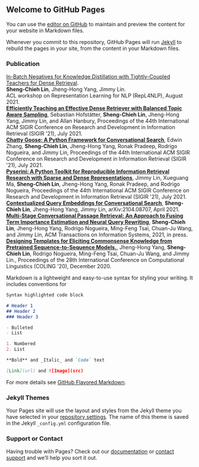 ## Welcome to GitHub Pages

You can use the [editor on GitHub](https://github.com/jacklin64/my_profile/edit/gh-pages/index.md) to maintain and preview the content for your website in Markdown files.

Whenever you commit to this repository, GitHub Pages will run [Jekyll](https://jekyllrb.com/) to rebuild the pages in your site, from the content in your Markdown files.

### Publication
[In-Batch Negatives for Knowledge Distillation with Tightly-Coupled Teachers for Dense Retrieval](https://aclanthology.org/2021.repl4nlp-1.17/).  
**Sheng-Chieh Lin**, Jheng-Hong Yang, Jimmy Lin.  
ACL workshop on Representation Learning for NLP (RepL4NLP), August 2021.  
[**Efficiently Teaching an Effective Dense Retriever with Balanced Topic Aware Sampling**](https://dl.acm.org/doi/10.1145/3404835.3462891), Sebastian Hofstätter, **Sheng-Chieh Lin**, Jheng-Hong Yang, Jimmy Lin, and Allan Hanbury, Proceedings of the 44th International ACM SIGIR Conference on Research and Development in Information Retrieval (SIGIR '21), July 2021.  
[**Chatty Goose: A Python Framework for Conversational Search**](https://dl.acm.org/doi/10.1145/3404835.3462782), Edwin Zhang, **Sheng-Chieh Lin**, Jheng-Hong Yang, Ronak Pradeep, Rodrigo Nogueira, and Jimmy Lin, Proceedings of the 44th International ACM SIGIR Conference on Research and Development in Information Retrieval (SIGIR '21), July 2021.  
[**Pyserini: A Python Toolkit for Reproducible Information Retrieval Research with Sparse and Dense Representations**](https://dl.acm.org/doi/10.1145/3404835.3463238), Jimmy Lin, Xueguang Ma, **Sheng-Chieh Lin**, Jheng-Hong Yang, Ronak Pradeep, and Rodrigo Nogueira, Proceedings of the 44th International ACM SIGIR Conference on Research and Development in Information Retrieval (SIGIR '21), July 2021.
[**Contextualized Query Embeddings for Conversational Search**](https://arxiv.org/abs/2104.08707), **Sheng-Chieh Lin**, Jheng-Hong Yang, Jimmy Lin, arXiv:2104.08707, April 2021.  
[**Multi-Stage Conversational Passage Retrieval: An Approach to Fusing Term Importance Estimation and Neural Query Rewriting**](https://dl.acm.org/doi/10.1145/3404835.3463238), **Sheng-Chieh Lin**, Jheng-Hong Yang, Rodrigo Nogueira, Ming-Feng Tsai, Chuan-Ju Wang, and Jimmy Lin, ACM Transactions on Information Systems, 2021, in press.  
[**Designing Templates for Eliciting Commonsense Knowledge from Pretrained Sequence-to-Sequence Models.**](https://dl.acm.org/doi/10.1145/3404835.3463238), Jheng-Hong Yang, **Sheng-Chieh Lin**, Rodrigo Nogueira, Ming-Feng Tsai, Chuan-Ju Wang, and Jimmy Lin., Proceedings of the 28th International Conference on Computational Linguistics (COLING '20), December 2020.


Markdown is a lightweight and easy-to-use syntax for styling your writing. It includes conventions for

```markdown
Syntax highlighted code block

# Header 1
## Header 2
### Header 3

- Bulleted
- List

1. Numbered
2. List

**Bold** and _Italic_ and `Code` text

[Link](url) and ![Image](src)
```

For more details see [GitHub Flavored Markdown](https://guides.github.com/features/mastering-markdown/).

### Jekyll Themes

Your Pages site will use the layout and styles from the Jekyll theme you have selected in your [repository settings](https://github.com/jacklin64/my_profile/settings/pages). The name of this theme is saved in the Jekyll `_config.yml` configuration file.

### Support or Contact

Having trouble with Pages? Check out our [documentation](https://docs.github.com/categories/github-pages-basics/) or [contact support](https://support.github.com/contact) and we’ll help you sort it out.
